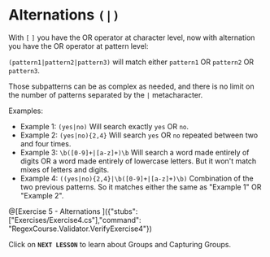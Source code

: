 # Alternations `(|)`

With `[` `]` you have the OR operator at character level, now with alternation you have the OR operator at pattern level:

`(pattern1|pattern2|pattern3)` will match either `pattern1` OR `pattern2` OR `pattern3`.

Those subpatterns can be as complex as needed, and there is no limit on the number of patterns separated by the `|` metacharacter.

Examples:

- Example 1: `(yes|no)` Will search exactly `yes` OR `no`.
- Example 2: `(yes|no){2,4}` Will search `yes` OR `no` repeated between two and four times.
- Example 3: `\b([0-9]+|[a-z]+)\b` Will search a word made entirely of digits OR a word made entirely of lowercase letters. But it won't match mixes of letters and digits.
- Example 4: `((yes|no){2,4}|\b([0-9]+|[a-z]+)\b)` Combination of the two previous patterns. So it matches either the same as "Example 1" OR "Example 2".

@[Exercise 5 - Alternations ]({"stubs": ["Exercises/Exercise4.cs"],"command": "RegexCourse.Validator.VerifyExercise4"})

Click on **`NEXT LESSON`** to learn about Groups and Capturing Groups.
